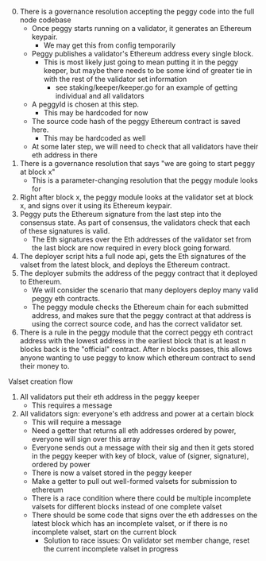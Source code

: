 0. There is a governance resolution accepting the peggy code into the full node codebase
    - Once peggy starts running on a validator, it generates an Ethereum keypair.
        - We may get this from config temporarily
    - Peggy publishes a validator's Ethereum address every single block.
        - This is most likely just going to mean putting it in the peggy keeper, but maybe there needs to be some kind of greater tie in with the rest of the validator set information
            - see staking/keeper/keeper.go for an example of getting individual and all validators
    - A peggyId is chosen at this step.
        - This may be hardcoded for now
    - The source code hash of the peggy Ethereum contract is saved here.
        - This may be hardcoded as well
    - At some later step, we will need to check that all validators have their eth address in there
1. There is a governance resolution that says "we are going to start peggy at block x"
    - This is a parameter-changing resolution that the peggy module looks for
2. Right after block x, the peggy module looks at the validator set at block x, and signs over it using its Ethereum keypair.
3. Peggy puts the Ethereum signature from the last step into the consensus state. As part of consensus, the validators check that each of these signatures is valid.
    - The Eth signatures over the Eth addresses of the validator set from the last block are now required in every block going forward.
4. The deployer script hits a full node api, gets the Eth signatures of the valset from the latest block, and deploys the Ethereum contract.
5. The deployer submits the address of the peggy contract that it deployed to Ethereum.
    - We will consider the scenario that many deployers deploy many valid peggy eth contracts.
    - The peggy module checks the Ethereum chain for each submitted address, and makes sure that the peggy contract at that address is using the correct source code, and has the correct validator set.
6. There is a rule in the peggy module that the correct peggy eth contract address with the lowest address in the earliest block that is at least n blocks back is the "official" contract. After n blocks passes, this allows anyone wanting to use peggy to know which ethereum contract to send their money to.

Valset creation flow
1. All validators put their eth address in the peggy keeper
    - This requires a message
2. All validators sign: everyone's eth address and power at a certain block
    - This will require a message
    - Need a getter that returns all eth addresses ordered by power, everyone will sign over this array
    - Everyone sends out a message with their sig and then it gets stored in the peggy keeper with key of block, value of (signer, signature), ordered by power
    - There is now a valset stored in the peggy keeper
    - Make a getter to pull out well-formed valsets for submission to ethereum
    - There is a race condition where there could be multiple incomplete valsets for different blocks instead of one complete valset
    - There should be some code that signs over the eth addresses on the latest block which has an incomplete valset, or if there is no incomplete valset, start on the current block
        - Solution to race issues: On validator set member change, reset the current incomplete valset in progress

